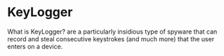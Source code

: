 # KeyLogger
What is KeyLogger? are a particularly insidious type of spyware that can record and steal consecutive keystrokes (and much more) that the user enters on a device.
